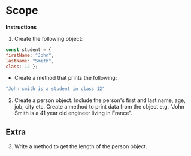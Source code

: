 # Scope

**Instructions**
1. Create the following object: 
```javascript
const student = { 
firstName: "John", 
lastName: "Smith", 
class: 12 };
```
* Create a method that prints the following: 
```javascript
"John smith is a student in class 12"
```

2. Create a person object. Include the person's first and last name, age, job, city etc. Create a method to print data from the object e.g. "John Smith is a 41 year old engineer living in France".

## Extra

3. Write a method to get the length of the person object.
